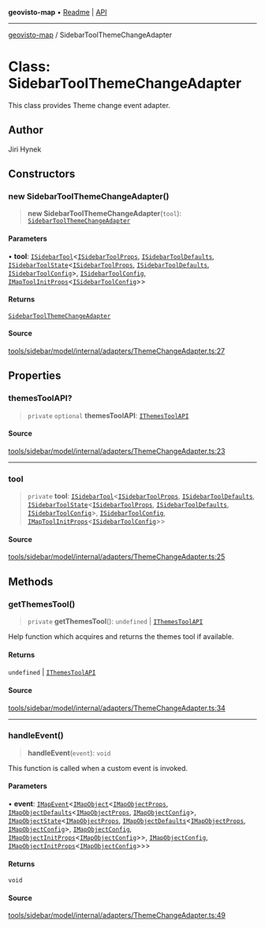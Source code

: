 **geovisto-map** • [Readme](../README.md) \| [API](../globals.md)

***

[geovisto-map](../README.md) / SidebarToolThemeChangeAdapter

# Class: SidebarToolThemeChangeAdapter

This class provides Theme change event adapter.

## Author

Jiri Hynek

## Constructors

### new SidebarToolThemeChangeAdapter()

> **new SidebarToolThemeChangeAdapter**(`tool`): [`SidebarToolThemeChangeAdapter`](SidebarToolThemeChangeAdapter.md)

#### Parameters

• **tool**: [`ISidebarTool`](../interfaces/ISidebarTool.md)\<[`ISidebarToolProps`](../type-aliases/ISidebarToolProps.md), [`ISidebarToolDefaults`](../interfaces/ISidebarToolDefaults.md), [`ISidebarToolState`](../interfaces/ISidebarToolState.md)\<[`ISidebarToolProps`](../type-aliases/ISidebarToolProps.md), [`ISidebarToolDefaults`](../interfaces/ISidebarToolDefaults.md), [`ISidebarToolConfig`](../type-aliases/ISidebarToolConfig.md)\>, [`ISidebarToolConfig`](../type-aliases/ISidebarToolConfig.md), [`IMapToolInitProps`](../type-aliases/IMapToolInitProps.md)\<[`ISidebarToolConfig`](../type-aliases/ISidebarToolConfig.md)\>\>

#### Returns

[`SidebarToolThemeChangeAdapter`](SidebarToolThemeChangeAdapter.md)

#### Source

[tools/sidebar/model/internal/adapters/ThemeChangeAdapter.ts:27](https://github.com/geovisto/geovisto-map/blob/5ee2cb5d45c19062fc8fc6beefa2848c076518b6/src/tools/sidebar/model/internal/adapters/ThemeChangeAdapter.ts#L27)

## Properties

### themesToolAPI?

> `private` `optional` **themesToolAPI**: [`IThemesToolAPI`](../type-aliases/IThemesToolAPI.md)

#### Source

[tools/sidebar/model/internal/adapters/ThemeChangeAdapter.ts:23](https://github.com/geovisto/geovisto-map/blob/5ee2cb5d45c19062fc8fc6beefa2848c076518b6/src/tools/sidebar/model/internal/adapters/ThemeChangeAdapter.ts#L23)

***

### tool

> `private` **tool**: [`ISidebarTool`](../interfaces/ISidebarTool.md)\<[`ISidebarToolProps`](../type-aliases/ISidebarToolProps.md), [`ISidebarToolDefaults`](../interfaces/ISidebarToolDefaults.md), [`ISidebarToolState`](../interfaces/ISidebarToolState.md)\<[`ISidebarToolProps`](../type-aliases/ISidebarToolProps.md), [`ISidebarToolDefaults`](../interfaces/ISidebarToolDefaults.md), [`ISidebarToolConfig`](../type-aliases/ISidebarToolConfig.md)\>, [`ISidebarToolConfig`](../type-aliases/ISidebarToolConfig.md), [`IMapToolInitProps`](../type-aliases/IMapToolInitProps.md)\<[`ISidebarToolConfig`](../type-aliases/ISidebarToolConfig.md)\>\>

#### Source

[tools/sidebar/model/internal/adapters/ThemeChangeAdapter.ts:25](https://github.com/geovisto/geovisto-map/blob/5ee2cb5d45c19062fc8fc6beefa2848c076518b6/src/tools/sidebar/model/internal/adapters/ThemeChangeAdapter.ts#L25)

## Methods

### getThemesTool()

> `private` **getThemesTool**(): `undefined` \| [`IThemesToolAPI`](../type-aliases/IThemesToolAPI.md)

Help function which acquires and returns the themes tool if available.

#### Returns

`undefined` \| [`IThemesToolAPI`](../type-aliases/IThemesToolAPI.md)

#### Source

[tools/sidebar/model/internal/adapters/ThemeChangeAdapter.ts:34](https://github.com/geovisto/geovisto-map/blob/5ee2cb5d45c19062fc8fc6beefa2848c076518b6/src/tools/sidebar/model/internal/adapters/ThemeChangeAdapter.ts#L34)

***

### handleEvent()

> **handleEvent**(`event`): `void`

This function is called when a custom event is invoked.

#### Parameters

• **event**: [`IMapEvent`](../interfaces/IMapEvent.md)\<[`IMapObject`](../interfaces/IMapObject.md)\<[`IMapObjectProps`](../type-aliases/IMapObjectProps.md), [`IMapObjectDefaults`](../interfaces/IMapObjectDefaults.md)\<[`IMapObjectProps`](../type-aliases/IMapObjectProps.md), [`IMapObjectConfig`](../type-aliases/IMapObjectConfig.md)\>, [`IMapObjectState`](../interfaces/IMapObjectState.md)\<[`IMapObjectProps`](../type-aliases/IMapObjectProps.md), [`IMapObjectDefaults`](../interfaces/IMapObjectDefaults.md)\<[`IMapObjectProps`](../type-aliases/IMapObjectProps.md), [`IMapObjectConfig`](../type-aliases/IMapObjectConfig.md)\>, [`IMapObjectConfig`](../type-aliases/IMapObjectConfig.md), [`IMapObjectInitProps`](../type-aliases/IMapObjectInitProps.md)\<[`IMapObjectConfig`](../type-aliases/IMapObjectConfig.md)\>\>, [`IMapObjectConfig`](../type-aliases/IMapObjectConfig.md), [`IMapObjectInitProps`](../type-aliases/IMapObjectInitProps.md)\<[`IMapObjectConfig`](../type-aliases/IMapObjectConfig.md)\>\>\>

#### Returns

`void`

#### Source

[tools/sidebar/model/internal/adapters/ThemeChangeAdapter.ts:49](https://github.com/geovisto/geovisto-map/blob/5ee2cb5d45c19062fc8fc6beefa2848c076518b6/src/tools/sidebar/model/internal/adapters/ThemeChangeAdapter.ts#L49)
